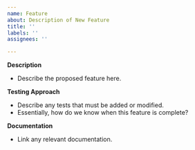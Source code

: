 ```yaml
---
name: Feature
about: Description of New Feature
title: ''
labels: ''
assignees: ''

---
```


**Description**
- Describe the proposed feature here.

**Testing Approach**
- Describe any tests that must be added or modified.
- Essentially, how do we know when this feature is complete?

**Documentation**
- Link any relevant documentation.
